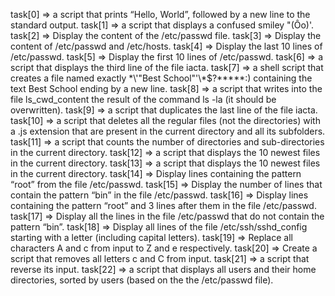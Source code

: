 task[0] => a script that prints “Hello, World”, followed by a new line to the standard output. 
task[1] => a script that displays a confused smiley "(Ôo)'.
task[2] => Display the content of the /etc/passwd file.
task[3] => Display the content of /etc/passwd and /etc/hosts.
task[4] => Display the last 10 lines of /etc/passwd.
task[5] => Display the first 10 lines of /etc/passwd.
task[6] => a script that displays the third line of the file iacta.
task[7] => a shell script that creates a file named exactly \*\\'"Best School"\'\\*$\?\*\*\*\*\*:) containing the text Best School ending by a new line.
task[8] => a script that writes into the file ls_cwd_content the result of the command ls -la (it should be overwritten).
task[9] => a script that duplicates the last line of the file iacta.
task[10] => a script that deletes all the regular files (not the directories) with a .js extension that are present in the current directory and all its subfolders.
task[11] => a script that counts the number of directories and sub-directories in the current directory.
task[12] => a script that displays the 10 newest files in the current directory.
task[13] => a script that displays the 10 newest files in the current directory.
task[14] => Display lines containing the pattern “root” from the file /etc/passwd.
task[15] => Display the number of lines that contain the pattern “bin” in the file /etc/passwd.
task[16] => Display lines containing the pattern “root” and 3 lines after them in the file /etc/passwd.
task[17] => Display all the lines in the file /etc/passwd that do not contain the pattern “bin”.
task[18] => Display all lines of the file /etc/ssh/sshd_config starting with a letter (including capital letters).
task[19] => Replace all characters A and c from input to Z and e respectively.
task[20] => Create a script that removes all letters c and C from input.
task[21] => a script that reverse its input.
task[22] => a script that displays all users and their home directories, sorted by users (based on the the /etc/passwd file).
